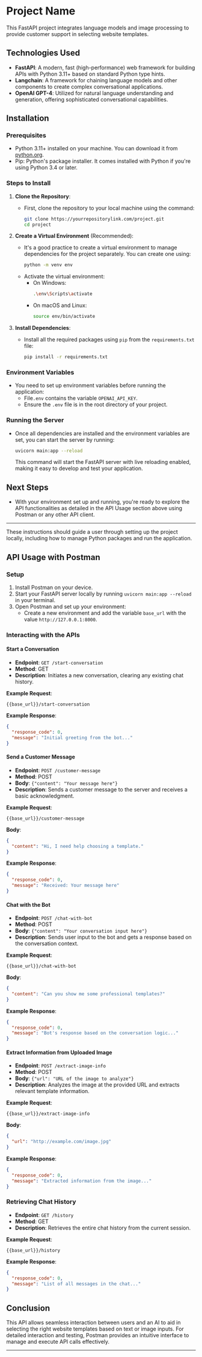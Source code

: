 
# Project Name
This FastAPI project integrates language models and image processing to provide customer support in selecting website templates.

## Technologies Used
- **FastAPI**: A modern, fast (high-performance) web framework for building APIs with Python 3.11+ based on standard Python type hints.
- **Langchain**: A framework for chaining language models and other components to create complex conversational applications.
- **OpenAI GPT-4**: Utilized for natural language understanding and generation, offering sophisticated conversational capabilities.

## Installation

### Prerequisites
- Python 3.11+ installed on your machine. You can download it from [python.org](https://www.python.org/downloads/).
- Pip: Python's package installer. It comes installed with Python if you're using Python 3.4 or later.

### Steps to Install
1. **Clone the Repository**:
   - First, clone the repository to your local machine using the command:
     ```bash
     git clone https://yourrepositorylink.com/project.git
     cd project
     ```

2. **Create a Virtual Environment** (Recommended):
   - It's a good practice to create a virtual environment to manage dependencies for the project separately. You can create one using:
     ```bash
     python -m venv env
     ```
   - Activate the virtual environment:
     - On Windows:
       ```bash
       .\env\Scripts\activate
       ```
     - On macOS and Linux:
       ```bash
       source env/bin/activate
       ```

3. **Install Dependencies**:
   - Install all the required packages using `pip` from the `requirements.txt` file:
     ```bash
     pip install -r requirements.txt
     ```

### Environment Variables
- You need to set up environment variables before running the application:
  - File`.env` contains the variable `OPENAI_API_KEY`.
  - Ensure the `.env` file is in the root directory of your project.

### Running the Server
- Once all dependencies are installed and the environment variables are set, you can start the server by running:
  ```bash
  uvicorn main:app --reload
  ```
  This command will start the FastAPI server with live reloading enabled, making it easy to develop and test your application.

## Next Steps
- With your environment set up and running, you're ready to explore the API functionalities as detailed in the API Usage section above using Postman or any other API client.

---

These instructions should guide a user through setting up the project locally, including how to manage Python packages and run the application.

## API Usage with Postman
### Setup
1. Install Postman on your device.
2. Start your FastAPI server locally by running `uvicorn main:app --reload` in your terminal.
3. Open Postman and set up your environment:
   - Create a new environment and add the variable `base_url` with the value `http://127.0.0.1:8000`.

### Interacting with the APIs
#### Start a Conversation
- **Endpoint**: `GET /start-conversation`
- **Method**: GET
- **Description**: Initiates a new conversation, clearing any existing chat history.

**Example Request**:
```plaintext
{{base_url}}/start-conversation
```
**Example Response**:
```json
{
  "response_code": 0,
  "message": "Initial greeting from the bot..."
}
```

#### Send a Customer Message
- **Endpoint**: `POST /customer-message`
- **Method**: POST
- **Body**: `{"content": "Your message here"}`
- **Description**: Sends a customer message to the server and receives a basic acknowledgment.

**Example Request**:
```plaintext
{{base_url}}/customer-message
```
**Body**:
```json
{
  "content": "Hi, I need help choosing a template."
}
```
**Example Response**:
```json
{
  "response_code": 0,
  "message": "Received: Your message here"
}
```

#### Chat with the Bot
- **Endpoint**: `POST /chat-with-bot`
- **Method**: POST
- **Body**: `{"content": "Your conversation input here"}`
- **Description**: Sends user input to the bot and gets a response based on the conversation context.

**Example Request**:
```plaintext
{{base_url}}/chat-with-bot
```
**Body**:
```json
{
  "content": "Can you show me some professional templates?"
}
```
**Example Response**:
```json
{
  "response_code": 0,
  "message": "Bot's response based on the conversation logic..."
}
```

#### Extract Information from Uploaded Image
- **Endpoint**: `POST /extract-image-info`
- **Method**: POST
- **Body**: `{"url": "URL of the image to analyze"}`
- **Description**: Analyzes the image at the provided URL and extracts relevant template information.

**Example Request**:
```plaintext
{{base_url}}/extract-image-info
```
**Body**:
```json
{
  "url": "http://example.com/image.jpg"
}
```
**Example Response**:
```json
{
  "response_code": 0,
  "message": "Extracted information from the image..."
}
```

### Retrieving Chat History
- **Endpoint**: `GET /history`
- **Method**: GET
- **Description**: Retrieves the entire chat history from the current session.

**Example Request**:
```plaintext
{{base_url}}/history
```
**Example Response**:
```json
{
  "response_code": 0,
  "message": "List of all messages in the chat..."
}
```

## Conclusion
This API allows seamless interaction between users and an AI to aid in selecting the right website templates based on text or image inputs. For detailed interaction and testing, Postman provides an intuitive interface to manage and execute API calls effectively.

---
